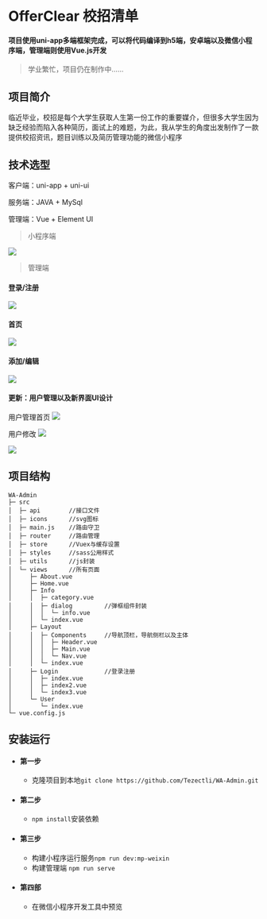 # OfferClear 校招清单
#### 项目使用uni-app多端框架完成，可以将代码编译到h5端，安卓端以及微信小程序端，管理端则使用Vue.js开发

> 学业繁忙，项目仍在制作中……

## 项目简介 
临近毕业，校招是每个大学生获取人生第一份工作的重要媒介，但很多大学生因为缺乏经验而陷入各种简历，面试上的难题，为此，我从学生的角度出发制作了一款提供校招资讯，题目训练以及简历管理功能的微信小程序 

## 技术选型

客户端：uni-app + uni-ui 

服务端：JAVA + MySql 

管理端：Vue + Element UI 
> 小程序端

![](https://s1.ax1x.com/2020/05/30/tKDCPx.jpg) 
> 管理端 
#### 登录/注册
![](https://s1.ax1x.com/2020/05/30/tKDVqH.jpg) 
#### 首页 
![](https://s1.ax1x.com/2020/05/30/tKDcw9.jpg) 
#### 添加/编辑 
![](https://s1.ax1x.com/2020/05/30/tKDfW6.jpg) 
#### 更新：用户管理以及新界面UI设计

用户管理首页
![](https://s1.ax1x.com/2020/06/17/NViaBn.jpg) 

用户修改
![](https://s1.ax1x.com/2020/06/17/NVid7q.jpg) 

![](https://s1.ax1x.com/2020/06/17/NVi0A0.jpg) 

## 项目结构

```
WA-Admin
├─ src
│  ├─ api        //接口文件  
│  ├─ icons      //svg图标
│  ├─ main.js    //路由守卫
│  ├─ router     //路由管理
│  ├─ store      //Vuex与缓存设置
│  ├─ styles     //sass公用样式
│  ├─ utils      //js封装
│  └─ views      //所有页面
│     ├─ About.vue
│     ├─ Home.vue
│     ├─ Info
│     │  ├─ category.vue
│     │  ├─ dialog         //弹框组件封装
│     │  │  └─ info.vue 
│     │  └─ index.vue
│     ├─ Layout
│     │  ├─ Components     //导航顶栏，导航侧栏以及主体
│     │  │  ├─ Header.vue
│     │  │  ├─ Main.vue
│     │  │  └─ Nav.vue
│     │  └─ index.vue
│     ├─ Login             //登录注册
│     │  ├─ index.vue
│     │  ├─ index2.vue
│     │  └─ index3.vue
│     └─ User
│        └─ index.vue
└─ vue.config.js
```

## 安装运行

* #### 第一步
    * 克隆项目到本地`git clone https://github.com/Tezectli/WA-Admin.git`
* #### 第二步
    * `npm install`安装依赖
* #### 第三步
    * 构建小程序运行服务`npm run dev:mp-weixin`
    * 构建管理端 `npm run serve`
* #### 第四部
    * 在微信小程序开发工具中预览
